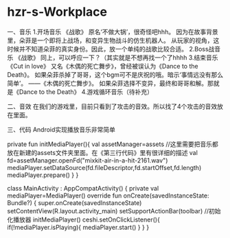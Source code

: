 # hzr-s-Workplace
一、音乐
1.开场音乐
《战歌》 原名‘不做大锅’，很奇怪吧hhh。 因为在故事背景里，朵菲是一个即将上战场，和变异生物战斗的仿生机器人。  从玩家的视角，这时候并不知道朵菲的真实身份。因此，放一个单纯的战歌比较合适。
2.Boss战音乐
《战歌》 同上，可以呼应一下？（其实就是不想再找一个了hhhh
3.结束音乐
《Cut in love》 又名《木偶的死亡舞步》，曾经被误认为《Dance to the Death》。
如果朵菲杀掉了哥哥，这个bgm可不是庆祝的哦。暗示‘事情远没有那么简单’。 ——《木偶的死亡舞步》。
如果朵菲选择不变异，最终和哥哥和解。那就是《Dance to the Death》
4.游戏循环音乐（待补充）

二、音效
在我们的游戏里，目前只看到了攻击的音效。所以找了4个攻击的音效放在里面。

三、代码
Android实现播放音乐非常简单

private fun initMediaPlayer(){
        val assetManager=assets
        //这里需要把音乐都放在新建的assets文件夹里面。在《第三行代码》里有很详细的描述
        val fd=assetManager.openFd("mixkit-air-in-a-hit-2161.wav")
        mediaPlayer.setDataSource(fd.fileDescriptor,fd.startOffset,fd.length)
        mediaPlayer.prepare()
    }
}

class MainActivity : AppCompatActivity() {
    private val mediaPlayer=MediaPlayer()
    override fun onCreate(savedInstanceState: Bundle?) {
        super.onCreate(savedInstanceState)
        setContentView(R.layout.activity_main)
        setSupportActionBar(toolbar)
        //初始化播放器
        initMediaPlayer()
        ceshi.setOnClickListener(){
            if(!mediaPlayer.isPlaying){
                mediaPlayer.start()
            }
        }
    }
